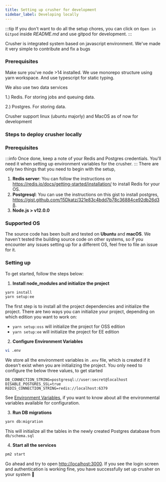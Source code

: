 ```yaml
---
title: Setting up crusher for development
sidebar_label: Developing locally
---
```

:::tip
If you don't want to do all the setup chores, you can click on `Open in Gitpod` inside *README.md* and use gitpod for development.
:::

Crusher is integrated system based on javascript environment. We've made it very simple to contribute and fix a bugs

### Prerequisites
Make sure you've node >14 installed. We use monorepo structure using yarn workspace. And use typescript for static typing.

We also use two data services

1.) Redis. For storing jobs and queuing data.

2.) Postgres. For storing data.

Crusher support linux (ubuntu majorly) and MacOS as of now for development

### Steps to deploy crusher locally

### Prerequisites
:::info
Once done, keep a note of your Redis and Postgres credentials. You'll need it when setting up environment variables for the crusher.
:::
There are only two things that you need to begin with the setup,
<ol style={{marginTop: "14px"}}>
        <li><b>Redis server</b>: You can follow the instructions on <a href="https://redis.io/docs/getting-started/installation/">https://redis.io/docs/getting-started/installation/</a> to install Redis for your OS.</li>
        <li><b>Postgresql</b>: You can use the instructions on this gist to install postgres, <a href="https://gist.github.com/15Dkatz/321e83c4bdd7b78c36884ce92db26d38">https://gist.github.com/15Dkatz/321e83c4bdd7b78c36884ce92db26d38</a>.</li>
        <li><b>Node.js > v12.0.0</b></li>
</ol>


### Supported OS
The source code has been built and tested on **Ubuntu** and **macOS**. We haven't tested the building source code on other systems, so if you encounter any issues setting up for a different OS, feel free to file an issue for it.

### Setting up
To get started, follow the steps below:

1. **Install node_modules and initialize the project**
```bash
yarn install
yarn setup:ee
```
The first step is to install all the project dependencies and initialize the project. There are two ways you can initialize your project, depending on which edition you want to work on:
- `yarn setup:oss` will initialize the project for OSS edition
- `yarn setup:ee` will initialize the project for EE edition

2. **Configure Environment Variables**
```bash
vi .env
```
We store all the environment variables in `.env` file, which is created if it doesn't exist when you are initializing the project. You only need to configure the below three values, to get started
```
DB_CONNECTION_STRING=postgresql://user:secret@localhost
DISABLE_POSTGRES_SSL=true
REDIS_CONNECTION_STRING=redis://localhost:6379
```
See [Environment Variables](#environment-variables), if you want to know about all the environmental variables available for configuration.

3. **Run DB migrations**
```bash
yarn db:migration
```
This will initialize all the tables in the newly created Postgres database from `db/schema.sql`

4. **Start all the services**
```bash
pm2 start
```

Go ahead and try to open  [http://localhost:3000](`http://localhost:3000`). If you see the login screen and authentication is working fine, you have successfully set up crusher on your system 🚀